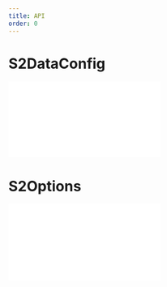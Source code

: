 ```yaml
---
title: API
order: 0
---
```

# S2DataConfig

<embed src="@/docs/api/general/S2DataConfig.en.md"></embed>

# S2Options

<embed src="@/docs/api/general/S2Options.en.md"></embed>
